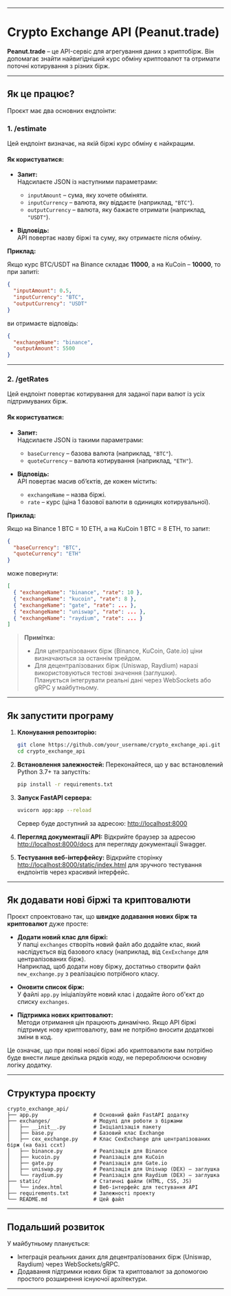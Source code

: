 
---


# Crypto Exchange API (Peanut.trade)

**Peanut.trade** – це API-сервіс для агрегування даних з криптобірж. Він допомагає знайти найвигідніший курс обміну криптовалют та отримати поточні котирування з різних бірж.

---

## Як це працює?

Проєкт має два основних ендпоінти:

### 1. **/estimate**

Цей ендпоінт визначає, на якій біржі курс обміну є найкращим.

#### Як користуватися:

- **Запит:**  
  Надсилаєте JSON із наступними параметрами:
  - `inputAmount` – сума, яку хочете обміняти.
  - `inputCurrency` – валюта, яку віддаєте (наприклад, `"BTC"`).
  - `outputCurrency` – валюта, яку бажаєте отримати (наприклад, `"USDT"`).

- **Відповідь:**  
  API повертає назву біржі та суму, яку отримаєте після обміну.

**Приклад:**

Якщо курс BTC/USDT на Binance складає **11000**, а на KuCoin – **10000**, то при запиті:
```json
{
  "inputAmount": 0.5,
  "inputCurrency": "BTC",
  "outputCurrency": "USDT"
}
```
ви отримаєте відповідь:
```json
{
  "exchangeName": "binance",
  "outputAmount": 5500
}
```

---

### 2. **/getRates**

Цей ендпоінт повертає котирування для заданої пари валют із усіх підтримуваних бірж.

#### Як користуватися:

- **Запит:**  
  Надсилаєте JSON із такими параметрами:
  - `baseCurrency` – базова валюта (наприклад, `"BTC"`).
  - `quoteCurrency` – валюта котирування (наприклад, `"ETH"`).

- **Відповідь:**  
  API повертає масив об’єктів, де кожен містить:
  - `exchangeName` – назва біржі.
  - `rate` – курс (ціна 1 базової валюти в одиницях котирувальної).

**Приклад:**

Якщо на Binance 1 BTC = 10 ETH, а на KuCoin 1 BTC = 8 ETH, то запит:
```json
{
  "baseCurrency": "BTC",
  "quoteCurrency": "ETH"
}
```
може повернути:
```json
[
  { "exchangeName": "binance", "rate": 10 },
  { "exchangeName": "kucoin", "rate": 8 },
  { "exchangeName": "gate", "rate": ... },
  { "exchangeName": "uniswap", "rate": ... },
  { "exchangeName": "raydium", "rate": ... }
]
```

> **Примітка:**  
> - Для централізованих бірж (Binance, KuCoin, Gate.io) ціни визначаються за останнім трейдом.  
> - Для децентралізованих бірж (Uniswap, Raydium) наразі використовуються тестові значення (заглушки).  
>   Планується інтегрувати реальні дані через WebSockets або gRPC у майбутньому.

---

## Як запустити програму

1. **Клонування репозиторію:**
   ```bash
   git clone https://github.com/your_username/crypto_exchange_api.git
   cd crypto_exchange_api
   ```

2. **Встановлення залежностей:**
   Переконайтеся, що у вас встановлений Python 3.7+ та запустіть:
   ```bash
   pip install -r requirements.txt
   ```

3. **Запуск FastAPI сервера:**
   ```bash
   uvicorn app:app --reload
   ```
   Сервер буде доступний за адресою: [http://localhost:8000](http://localhost:8000)

4. **Перегляд документації API:**
   Відкрийте браузер за адресою [http://localhost:8000/docs](http://localhost:8000/docs) для перегляду документації Swagger.

5. **Тестування веб-інтерфейсу:**
   Відкрийте сторінку [http://localhost:8000/static/index.html](http://localhost:8000/static/index.html) для зручного тестування ендпоінтів через красивий інтерфейс.

---

## Як додавати нові біржі та криптовалюти

Проєкт спроектовано так, що **швидке додавання нових бірж та криптовалют** дуже просте:

- **Додати новий клас для біржі:**  
  У папці `exchanges` створіть новий файл або додайте клас, який наслідується від базового класу (наприклад, від `CexExchange` для централізованих бірж).  
  Наприклад, щоб додати нову біржу, достатньо створити файл `new_exchange.py` з реалізацією потрібного класу.

- **Оновити список бірж:**  
  У файлі `app.py` ініціалізуйте новий клас і додайте його об'єкт до списку `exchanges`.

- **Підтримка нових криптовалют:**  
  Методи отримання цін працюють динамічно. Якщо API біржі підтримує нову криптовалюту, вам не потрібно вносити додаткові зміни в код.

Це означає, що при появі нової біржі або криптовалюти вам потрібно буде внести лише декілька рядків коду, не перероблюючи основну логіку додатку.

---

## Структура проєкту

```
crypto_exchange_api/
├── app.py                  # Основний файл FastAPI додатку
├── exchanges/              # Модулі для роботи з біржами
│   ├── __init__.py         # Ініціалізація пакету
│   ├── base.py             # Базовий клас Exchange
│   ├── cex_exchange.py     # Клас CexExchange для централізованих бірж (на базі ccxt)
│   ├── binance.py          # Реалізація для Binance
│   ├── kucoin.py           # Реалізація для KuCoin
│   ├── gate.py             # Реалізація для Gate.io
│   ├── uniswap.py          # Реалізація для Uniswap (DEX) – заглушка
│   └── raydium.py          # Реалізація для Raydium (DEX) – заглушка
├── static/                 # Статичні файли (HTML, CSS, JS)
│   └── index.html          # Веб-інтерфейс для тестування API
├── requirements.txt        # Залежності проекту
└── README.md               # Цей файл
```

---

## Подальший розвиток

У майбутньому планується:
- Інтеграція реальних даних для децентралізованих бірж (Uniswap, Raydium) через WebSockets/gRPC.
- Додавання підтримки нових бірж та криптовалют за допомогою простого розширення існуючої архітектури.

---
